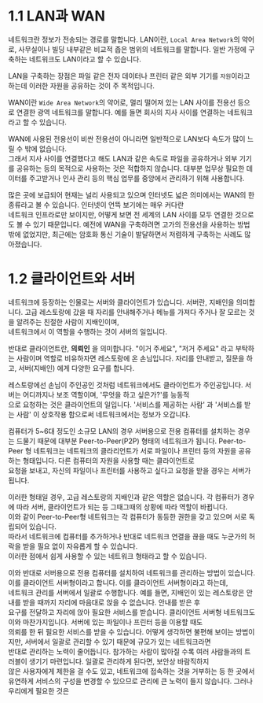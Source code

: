 1.1 LAN과 WAN
=========================================

네트워크란 정보가 전송되는 경로를 말합니다.
LAN이란, `Local Area Network`의 약어로, 사무실이나 빌딩 내부같은 비교적 좁은 범위의 네트워크를 말합니다.
일반 가정에 구축하는 네트워크도 LAN이라고 할 수 있습니다.

LAN을 구축하는 장점은 파일 같은 전자 데이터나 프린터 같은 외부 기기를 `자원`이라고 하는데 이러한 자원을 공유하는 것이 주 목적입니다.

WAN이란 `Wide Area Network`의 약어로, 멀리 떨어져 있는 LAN 사이를 전용선 등으로 연결한 광역 네트워크를 말합니다.
예를 들면 회사의 지사 사이를 연결하는 네트워크라고 할 수 있습니다.

WAN에 사용된 전용선이 비싼 전용선이 아니라면 일반적으로 LAN보다 속도가 많이 느릴 수 밖에 없습니다.  
그래서 지사 사이를 연결했다고 해도 LAN과 같은 속도로 파일을 공유하거나 외부 기기를 공유하는 등의 목적으로 사용하는 것은 적합하지 않습니다.
대부분 업무상 필요한 데이터를 주고받거나 인사 관리 등의 핵심 업무를 중앙에서 관리하기 위해 사용합니다.

많은 곳에 보급되어 현재는 널리 사용되고 있으며 인터넷도 넓은 의미에서는 WAN의 한 종류라고 볼 수 있습니다. 인터넷이 언뜩 보기에는 매우 커다란  
네트워크 인프라로만 보이지만, 어떻게 보면 전 세계의 LAN 사이를 모두 연결한 것으로도 볼 수 있기 때문입니다.
예전에 WAN을 구축하려면 고가의 전용선을 사용하는 방법밖에 없었지만, 최근에는 암호화 통신 기술이 발달하면서 저렴하게 구축하는 사례도 많아졌습니다.

1.2 클라이언트와 서버
========================================

네트워크에 등장하는 인물로는 서버와 클라이언트가 있습니다.
서버란, 지배인을 의미합니다. 고급 레스토랑에 갔을 때 자리를 안내해주거나 메뉴를 가져다 주거나 잘 모르는 것을 알려주는 친절한 사람이 지배인이며,  
네트워크에서 이 역할을 수행하는 것이 서버의 일입니다.

반대로 클라이언트란, __의뢰인__ 을 의미합니다. "이거 주세요", "저거 주세요" 라고 부탁하는 사람이며 역할로 비유하자면 레스토랑에 온 손님입니다.
자리를 안내받고, 질문을 하고, 서버(지배인) 에게 다양한 요구를 합니다.

레스토랑에선 손님이 주인공인 것처럼 네트워크에서도 클라이언트가 주인공입니다. 서버는 어디까지나 보조 역할이며, '무엇을 하고 싶은가?'를 능동적  
으로 요청하는 것은 클라이언트의 일입니다. '서비스를 제공하는 사람' 과 '서비스를 받는 사람' 이 상호작용 함으로써 네트워크에서는 정보가 오갑니다.

컴퓨터가 5~6대 정도인 소규모 LAN의 경우 서버용으로 전용 컴퓨터를 설치하는 경우는 드물기 때문에 대부분 Peer-to-Peer(P2P) 형태의 네트워크가 됩니다.
Peer-to-Peer 형 네트워크는 네트워크의 클라리언트가 서로 파일이나 프린터 등의 자원을 공유하는 형태입니다. 다른 컴퓨터의 자원을 사용할 때는 클라이언트로  
요청을 보내고, 자신의 파일이나 프린터를 사용하고 싶다고 요청을 받을 경우는 서버가 됩니다.

이러한 형태일 경우, 고급 레스토랑의 지배인과 같은 역할은 없습니다. 각 컴퓨터가 경우에 따라 서버, 클라이언트가 되는 등 그때그때의 상황에 따라 역할이 바뀝니다.  
이와 같이 Peer-to-Peer형 네트워크는 각 컴퓨터가 동등한 권한을 갖고 있으며 서로 독립되어 있습니다.  
따라서 네트워크에 컴퓨터를 추가하거나 반대로 네트워크 연결을 끊을 때도 누군가의 허락을 받을 필요 없이 자유롭게 할 수 있습니다.  
이러한 점에서 쉽게 사용할 수 있는 네트워크 형태라고 할 수 있습니다.

이와 반대로 서버용으로 전용 컴퓨터를 설치하여 네트워크를 관리하는 방법이 있습니다. 이를 클라이언트 서버형이라고 합니다. 이를 클라이언트 서버형이라고 하는데,  
네트워크 관리를 서버에서 일괄로 수행합니다. 예를 들면, 지배인이 있는 레스토랑은 안내를 받을 때까지 자리에 마음대로 앉을 수 없습니다. 안내를 받은 후  
요구를 전달하고 자리에 앉아 필요한 서비스를 받습니다. 클라이언트 서버형 네트워크도  이와 마찬가지입니다. 서버에 있는 파일이나 프린터 등을 이용할 때도  
의뢰를 한 뒤 필요한 서비스를 받을 수 있습니다. 어떻게 생각하면 불편해 보이는 방법이지만, 서버에서 일괄로 관리할 수 있기 때문에 규모가 있는 네트워크라면  
반대로 관리하는 노력이 줄어듭니다. 참가하는 사람이 많아질 수록 여러 사람들과의 트러블이 생기기 마련입니다. 일괄로 관리하게 된다면, 보안상 바람직하지  
않은 사용자에게 제한을 걸 수도 있고, 네트워크에 접속하는 것을 거부하는 등 한 곳에서 유연하게 서비스의 구성을 변경할 수 있으므로 관리에 큰 노력이 들지 않습니다.
그러나 우리에게 필요한 것은 


